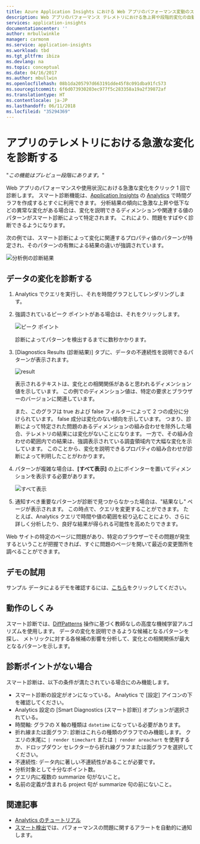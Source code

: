 ```yaml
---
title: Azure Application Insights における Web アプリのパフォーマンス変動のスマート診断 | Microsoft Docs
description: Web アプリのパフォーマンス テレメトリにおける急上昇や段階的変化の自動診断。
services: application-insights
documentationcenter: ''
author: mrbullwinkle
manager: carmonm
ms.service: application-insights
ms.workload: tbd
ms.tgt_pltfrm: ibiza
ms.devlang: na
ms.topic: conceptual
ms.date: 04/16/2017
ms.author: mbullwin
ms.openlocfilehash: 08b1da205797d663191dde45f8c091dba91fc573
ms.sourcegitcommit: 6f6d073930203ec977f5c283358a19a2f39872af
ms.translationtype: HT
ms.contentlocale: ja-JP
ms.lasthandoff: 06/11/2018
ms.locfileid: "35294369"
---
```

# <a name="diagnose-sudden-changes-in-your-app-telemetry"></a>アプリのテレメトリにおける急激な変化を診断する

"*この機能はプレビュー段階にあります。*"

Web アプリのパフォーマンスや使用状況における急激な変化をクリック 1 回で診断します。 スマート診断機能は、[Application Insights](app-insights-overview.md) の [Analytics](app-insights-analytics.md) で時間グラフを作成するとすぐに利用できます。 分析結果の傾向に急激な上昇や低下などの異常な変化がある場合は、変化を説明できるディメンションや関連する値のパターンがスマート診断によって特定されます。 これにより、問題をすばやく診断できるようになります。 

次の例では、スマート診断によって変化に関連するプロパティ値のパターンが特定され、そのパターンの有無による結果の違いが強調されています。

![分析例の診断結果](./media/app-insights-analytics-diagnostics/analytics-result.png)
 

## <a name="diagnose-data-changes"></a>データの変化を診断する

1.  Analytics でクエリを実行し、それを時間グラフとしてレンダリングします。 
2.  強調されているピーク ポイントがある場合は、それをクリックします。
 
    ![ピーク ポイント](./media/app-insights-analytics-diagnostics/peak.png)

    診断によってパターンを検出するまでに数秒かかります。

3. [Diagnostics Results (診断結果)] タブに、データの不連続性を説明できるパターンが表示されます。

    ![result](./media/app-insights-analytics-diagnostics/result.png)
 
    表示されるテキストは、変化との相関関係があると思われるディメンション値を示しています。 この例でのディメンション値は、特定の要求とブラウザーのバージョンに関連しています。

    また、このグラフは true および false フィルターによって 2 つの成分に分けられています。 false 成分は変化のない傾向を示しています。 つまり、診断によって特定された問題のあるディメンションの組み合わせを除外した場合、テレメトリの結果には変化がないことになります。 一方で、その組み合わせの範囲内での結果は、強調表示されている調査領域内で大幅な変化を示しています。 このことから、変化を説明できるプロパティの組み合わせが診断によって判明したことがわかります。

4.  パターンが複雑な場合は、**[すべて表示]** の上にポインターを置いてディメンションを表示する必要があります。

    ![すべて表示](./media/app-insights-analytics-diagnostics/show-all.png)
 
5.  通知すべき重要なパターンが診断で見つからなかった場合は、"結果なし" ページが表示されます。 この時点で、クエリを変更することができます。 たとえば、Analytics クエリで時間や値の範囲を絞り込むことにより、さらに詳しく分析したり、良好な結果が得られる可能性を高めたりできます。

Web サイトの特定のページに問題があり、特定のブラウザーでその問題が発生するということが把握できれば、すぐに問題のページを開いて最近の変更箇所を調べることができます。

## <a name="try-the-demo"></a>デモの試用

サンプル データによるデモを確認するには、[こちら](https://analytics.applicationinsights.io/demo?q=H4sIAAAAAAAAA3VSTY%2FTQAy991dYPXWlLf0QIO2KIiGWA3duiMPsxEnMzhe2p6WIH48nVUsuGylRNPOe3%2FOzN5vFZgPfRhL4VZHPIGM%2BCdgHdESgpMjOKx0RnsgNKYuSF%2BjRaWUE7xKMGIoBgTpMSv2Z0jBxOWc1QBWEPjM4EMUCP2uc0A3x8E5HKMi%2BEQNC7oHRbIgKdJWdUk5vmr9PvdkArildit%2Fcrk0lBDjnyhBzk%2FKVxdTy0QhNY6RhDPYqdlCy9XMV96NjBZc68IH8y6Tzuf01iZxeIZ%2FI5DqMOYmaQQRXNUdz6qGb5WOdSKEXnOozHtEFK%2Bh0qnq5YQzGF9DcoinoqbcigkO0NOZRNGOZaaBkMuat5xznFOtULKhG%2BdrGlVDhy%2B8SMlsETV8dD6gTd0YrbsBrFq6U1v%2Filv4C%2FsJpRJuwUrQTZ0P7eIDOHLeD1X67e7%2Fe7dbbB9htH%2Ffbu4vQDfvhFez%2B8a1h%2F1f3VSy%2BJ4Ol1oN8X4qN0qMZWv44HJanzKFLeJIltKcRpcbomP7gbHNkdV2Xe1uqO3g%2BwzOl1c3PvbmMlC7KjKlry2GX0w4s%2FgFoo5%2BhBAMAAA%3D%3D&timespan=PT24H)をクリックしてください。

## <a name="how-it-works"></a>動作のしくみ

スマート診断では、[DiffPatterns](app-insights-analytics-reference.md) 操作に基づく教師なしの高度な機械学習アルゴリズムを使用します。 データの変化を説明できるような候補となるパターンを探し、 メトリックに対する各候補の影響を分析して、変化との相関関係が最大となるパターンを示します。

## <a name="no-diagnostic-points"></a>診断ポイントがない場合

スマート診断は、以下の条件が満たされている場合にのみ機能します。

 * スマート診断の設定がオンになっている。 Analytics で [設定] アイコンの下を確認してください。
 * Analytics 設定の [Smart Diagnostics (スマート診断)] オプションが選択されている。 
 * 時間軸: グラフの X 軸の種類は `datetime` になっている必要があります。
 * 折れ線または面グラフ: 診断はこれらの種類のグラフでのみ機能します。 クエリの末尾に `| render timechart` または `| render areachart` を使用するか、ドロップダウン セレクターから折れ線グラフまたは面グラフを選択してください。
 * 不連続性: データ内に著しい不連続性があることが必要です。
 * 分析対象として十分なポイント数。
 * クエリ内に複数の summarize 句がないこと。
 * 名前の定義が含まれる project 句が summarize 句の前にないこと。

 
 ## <a name="related-articles"></a>関連記事

 * [Analytics のチュートリアル](app-insights-analytics-tour.md)
 * [スマート検出](app-insights-proactive-diagnostics.md)では、パフォーマンスの問題に関するアラートを自動的に通知します。